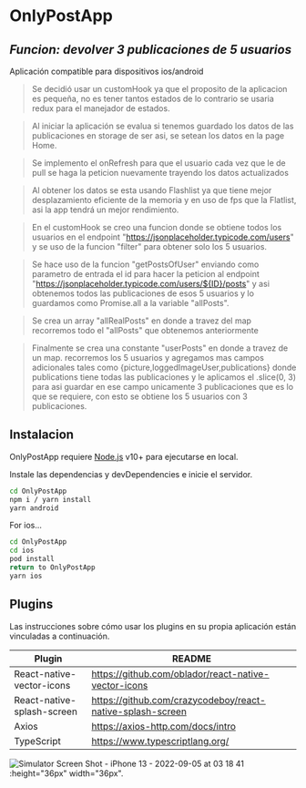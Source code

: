 # OnlyPostApp
## _Funcion: devolver 3 publicaciones de 5 usuarios_

Aplicación compatible para dispositivos ios/android

>Se decidió usar un customHook ya que el proposito de la aplicacion es pequeña, no es tener  tantos estados de lo contrario se usaria redux para el manejador de estados.

>Al iniciar la aplicación se evalua si tenemos guardado los datos de las publicaciones en
 storage de ser asi, se setean los datos en la page Home.

>Se implemento el onRefresh para que el usuario cada vez que le de pull se haga la peticion nuevamente trayendo los datos actualizados

>Al obtener los datos se esta usando Flashlist ya que tiene mejor desplazamiento eficiente de la memoria y en uso de fps que la Flatlist, asi la app tendrá un mejor rendimiento.

>En el customHook se creo una funcion donde se obtiene todos los usuarios en el endpoint "https://jsonplaceholder.typicode.com/users" y se uso de la funcion "filter" para obtener solo los 5 usuarios.

>Se hace uso de la funcion "getPostsOfUser" enviando como parametro de entrada el id para hacer la peticion al endpoint "https://jsonplaceholder.typicode.com/users/${ID}/posts" y asi obtenemos todos las publicaciones de esos 5 usuarios y lo guardamos como Promise.all a la variable "allPosts".

>Se crea un array "allRealPosts"  en donde a travez del map recorremos todo el "allPosts" que obtenemos anteriormente 

>Finalmente se crea una constante "userPosts" en donde a travez de un map. recorremos los 5 usuarios y agregamos mas campos adicionales tales como {picture,loggedImageUser,publications} donde publications tiene todas las publicaciones y le aplicamos el .slice(0, 3) para asi guardar en ese campo unicamente 3 publicaciones que es lo que se requiere, con esto se obtiene los 5 usuarios con 3 publicaciones.


 

## Instalacion

OnlyPostApp requiere [Node.js](https://nodejs.org/) v10+ para ejecutarse en local.

Instale las dependencias y devDependencies e inicie el servidor.

```sh
cd OnlyPostApp
npm i / yarn install
yarn android
```

For ios...

```sh
cd OnlyPostApp
cd ios
pod install
return to OnlyPostApp
yarn ios
```

## Plugins

Las instrucciones sobre cómo usar los plugins en su propia aplicación están vinculadas a continuación.

| Plugin | README |
| ------ | ------ |
| React-native-vector-icons | https://github.com/oblador/react-native-vector-icons|
| React-native-splash-screen |https://github.com/crazycodeboy/react-native-splash-screen|
| Axios | https://axios-http.com/docs/intro |
| TypeScript | https://www.typescriptlang.org/ |


  
![Simulator Screen Shot - iPhone 13 - 2022-09-05 at 03 18 41](https://user-images.githubusercontent.com/58519791/188471245-9d41ab02-a409-42ac-a9bb-a4423d8e5aac.png):height="36px" width="36px".
